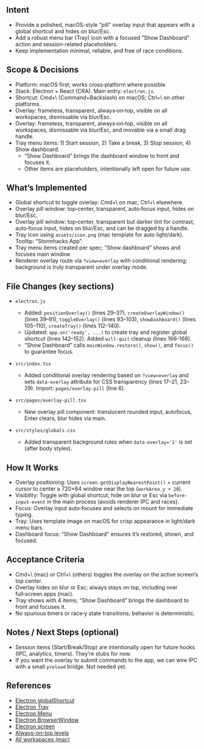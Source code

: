 ## Intent

- Provide a polished, macOS-style “pill” overlay input that appears with a global shortcut and hides on blur/Esc.
- Add a robust menu bar (Tray) icon with a focused “Show Dashboard” action and session-related placeholders.
- Keep implementation minimal, reliable, and free of race conditions.

## Scope & Decisions

- Platform: macOS first; works cross‑platform where possible.
- Stack: Electron + React (CRA). Main entry: `electron.js`.
- Shortcut: Cmd+\ (Command+Backslash) on macOS; Ctrl+\ on other platforms.
- Overlay: frameless, transparent, always‑on‑top, visible on all workspaces, dismissable via blur/Esc.
 - Overlay: frameless, transparent, always‑on‑top, visible on all workspaces, dismissable via blur/Esc, and movable via a small drag handle.
- Tray menu items: 1) Start session, 2) Take a break, 3) Stop session, 4) Show dashboard.
  - “Show Dashboard” brings the dashboard window to front and focuses it.
  - Other items are placeholders, intentionally left open for future use.

## What’s Implemented

- Global shortcut to toggle overlay: Cmd+\ on mac, Ctrl+\ elsewhere.
- Overlay pill window: top‑center, transparent, auto‑focus input, hides on blur/Esc.
 - Overlay pill window: top‑center, transparent but darker tint for contrast, auto‑focus input, hides on blur/Esc, and can be dragged by a handle.
- Tray icon using `assets/icon.png` (mac template for auto light/dark). Tooltip: “Stormhacks App”.
- Tray menu items created per spec; “Show dashboard” shows and focuses main window.
- Renderer overlay route via `?view=overlay` with conditional rendering; background is truly transparent under overlay mode.

## File Changes (key sections)

- `electron.js`
  - Added: `positionOverlay()` (lines 29–37), `createOverlayWindow()` (lines 39–91), `toggleOverlay()` (lines 93–103), `showDashboard()` (lines 105–110), `createTray()` (lines 112–140).
  - Updated: `app.on('ready', ...)` to create tray and register global shortcut (lines 142–152). Added `will-quit` cleanup (lines 166–168).
  - “Show Dashboard” calls `mainWindow.restore()`, `show()`, and `focus()` to guarantee focus.

- `src/index.tsx`
  - Added conditional overlay rendering based on `?view=overlay` and sets `data-overlay` attribute for CSS transparency (lines 17–21, 23–29). Import: `pages/overlay-pill` (line 6).

- `src/pages/overlay-pill.tsx`
  - New overlay pill component: translucent rounded input, autofocus, Enter clears, blur hides via main.

- `src/styles/globals.css`
  - Added transparent background rules when `data-overlay='1'` is set (after body styles).

## How It Works

- Overlay positioning: Uses `screen.getDisplayNearestPoint()` + current cursor to center a 720×64 window near the top (`workArea.y + 20`).
- Visibility: Toggle with global shortcut; hide on blur or Esc via `before-input-event` in the main process (avoids renderer IPC and races).
- Focus: Overlay input auto‑focuses and selects on mount for immediate typing.
- Tray: Uses template image on macOS for crisp appearance in light/dark menu bars.
- Dashboard focus: “Show Dashboard” ensures it’s restored, shown, and focused.

## Acceptance Criteria

- Cmd+\ (mac) or Ctrl+\ (others) toggles the overlay on the active screen’s top center.
- Overlay hides on blur or Esc; always stays on top, including over full‑screen apps (mac).
- Tray shows with 4 items; “Show Dashboard” brings the dashboard to front and focuses it.
- No spurious timers or race‑y state transitions; behavior is deterministic.

## Notes / Next Steps (optional)

- Session items (Start/Break/Stop) are intentionally open for future hooks (IPC, analytics, timers). They’re stubs for now.
- If you want the overlay to submit commands to the app, we can wire IPC with a small `preload` bridge. Not needed yet.

## References

- [Electron globalShortcut](https://www.electronjs.org/docs/latest/api/global-shortcut)
- [Electron Tray](https://www.electronjs.org/docs/latest/api/tray)
- [Electron Menu](https://www.electronjs.org/docs/latest/api/menu)
- [Electron BrowserWindow](https://www.electronjs.org/docs/latest/api/browser-window)
- [Electron screen](https://www.electronjs.org/docs/latest/api/screen)
- [Always-on-top levels](https://www.electronjs.org/docs/latest/api/browser-window#winsetalwaysontopflag-level-relativelevel)
- [All workspaces (mac)](https://www.electronjs.org/docs/latest/api/browser-window#winsetvisibleonallworkspacesvisible-options)
